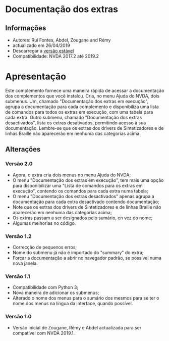 ﻿
# Documentação dos extras #

## Informações ##
* Autores: Rui Fontes, Abdel, Zougane and Rémy
* actualizado em 26/04/2019
* Descarregar a [versão estável][1]
* Compatibilidade: NVDA 2017.2 até 2019.2

# Apresentação #
Este complemento fornece uma maneira rápida de acessar a documentação dos complementos que você instalou.
Cria, no menu Ajuda do NVDA, dois submenus.
Um, chamado "Documentação dos extras em execução", agrupa a documentação para cada complemento e disponibiliza uma lista de comandos para todos os extras em execução, com uma tabela para cada extra.
Outro submenu, chamado "Documentação dos extras desactivados", lista os extras desativados, permitindo acesso à sua documentação.
Lembre-se que os extras dos drivers de Sintetizadores  e de linhas Braille não aparecerão em nenhuma das categorias acima.

## Alterações ##

### Versão 2.0 ###
* Agora, o extra cria dois menus no menu Ajuda do NVDA;
* O menu "Documentação dos extras em execução", tem mais uma opção para disponibilizar uma "Lista de comandos para os extras em execução", contendo os comandos para cada extra  numa tabela;
* O menu "Documentação dos extras desactivados" apenas agrupa a documentação para cada extra desactivado contendo documentação;
* Note que os extras dos drivers de Sintetizadores  e de linhas Braille não aparecerão em nenhuma das categorias acima;
* Os extras passam a ser designados pelo sumário, en vez do nome;
* Algumas melhorias no código.

### Versão 1.2 ###
* Correcção de pequenos erros;
* Nome do submenu já não é importado do "summary" do extra;
* Forçar a documentação a abrir no navegador padrão, se possível numa nova janela.

### Versão 1.1 ###
* Compatibilidade com Python 3;
*	 Nova maneira de adicionar os submenus;
* Alterado o nome dos menus para o sumário dos mesmos para se ter o nome dos menus na língua da interface, quando possível.

### Versão 1.0 ###
*	 Versão inicial de Zougane, Rémy e Abdel actualizada para ser compatível com NVDA 2019.1.

[1]: https://github.com/ruifontes/addonsHelp/releases/download/1.2/addonsHelp-1.2.nvda-addon
[2]: https://github.com/ruifontes/addonsHelp/releases/download/2.0/addonsHelp-2.0-dev.nvda-addon
